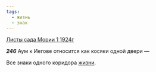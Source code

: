 ```yaml
---
tags:
  - жизнь
  - знак
---
```


[Листы сада Мории 1 1924г](https://127.0.0.1:4002/agni/1924)

___246___
Аум к Иегове относится как косяки одной двери —    

Все знаки одного коридора [жизни](../../../tags/#жизнь).   

